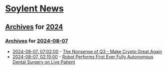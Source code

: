 # [Soylent News](../../../README.md)

## [Archives](../../index.md) for [2024](../index.md)

### [Archives](../../index.md) for [2024-08-07](index.md)

* [2024-08-07, 07:02:00](https://soylentnews.org/politics/article.pl?sid=24/08/06/0744242&from=rss) - [The Nonsense of Q3 - Make Crypto Great Again](https://soylentnews.org/politics/article.pl?sid=24/08/06/0744242&from=rss)
* [2024-08-07, 02:15:00](https://soylentnews.org/article.pl?sid=24/08/06/0332202&from=rss) - [Robot Performs First Ever Fully Autonomous Dental Surgery on Live Patient](https://soylentnews.org/article.pl?sid=24/08/06/0332202&from=rss)
